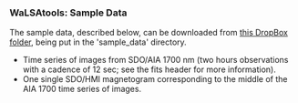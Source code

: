 ### WaLSAtools: Sample Data

The sample data, described below, can be downloaded from <a href="https://www.dropbox.com/sh/gsqxpvzt5ovotra/AAAiAv6IBvZONit423zi5ro-a?dl=0">this DropBox folder</a>, being put in the 'sample_data' directory.

* Time series of images from SDO/AIA 1700 nm (two hours observations with a cadence of 12 sec; see the fits header for more information).
* One single SDO/HMI magnetogram corresponding to the middle of the AIA 1700 time series of images.

